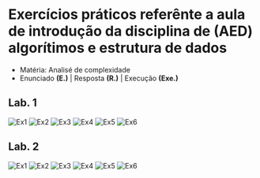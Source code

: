 # Exercícios práticos referênte a aula de introdução da disciplina de (AED) algorítimos e estrutura de dados

- Matéria: Analisé de complexidade
- Enunciado **(E.)** | Resposta **(R.)** | Execução **(Exe.)**

## Lab. 1
![Ex1](https://user-images.githubusercontent.com/71523671/190727878-5981cd01-b181-414f-9bb8-a422f917a396.png)
![Ex2](https://user-images.githubusercontent.com/71523671/190727882-aacd00e9-a7b0-4935-8021-45ccb71909ba.png)
![Ex3](https://user-images.githubusercontent.com/71523671/190727891-f506096c-6669-46ca-b1ed-a9c50be450a6.png)
![Ex4](https://user-images.githubusercontent.com/71523671/190727893-1bbeddfa-657c-4f9d-8198-cd32018b8a9d.png)
![Ex5](https://user-images.githubusercontent.com/71523671/190727895-30337f5d-bbf0-4fce-899e-372a0f91c224.png)
![Ex6](https://user-images.githubusercontent.com/71523671/190727876-89be4953-feec-47fe-ae53-c24ebbe40bc3.png)

## Lab. 2
![Ex1](https://user-images.githubusercontent.com/71523671/190729458-7afab805-6b52-4258-ad7b-b59d1f29cba5.png)
![Ex2](https://user-images.githubusercontent.com/71523671/190729460-c0d89b96-0c28-4413-946d-43dcfec9afd9.png)
![Ex3](https://user-images.githubusercontent.com/71523671/190729462-77a1e073-8b57-4394-978e-a77267951c58.png)
![Ex4](https://user-images.githubusercontent.com/71523671/190729464-6783cc9c-5e8d-4802-b194-b5d5317050f7.png)
![Ex5](https://user-images.githubusercontent.com/71523671/190729468-d75e1e6a-acdf-4c72-ac1c-1d010b1b10ee.png)
![Ex6](https://user-images.githubusercontent.com/71523671/190729470-7400058d-f113-45a4-b4df-0aa2f3676f94.png)
